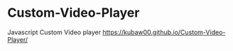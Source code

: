 # Custom-Video-Player
Javascript Custom Video player
https://kubaw00.github.io/Custom-Video-Player/
